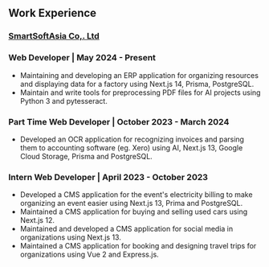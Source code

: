 ## Work Experience

### [SmartSoftAsia Co,. Ltd](https://www.smartsoftasia.com/)

### Web Developer | May 2024 - Present

- Maintaining and developing an ERP application for organizing resources and displaying data for a factory using Next.js 14, Prisma, PostgreSQL.
- Maintain and write tools for preprocessing PDF files for AI projects using Python 3 and pytesseract.

### Part Time Web Developer | October 2023 - March 2024

- Developed an OCR application for recognizing invoices and parsing them to accounting software (eg. Xero) using AI, Next.js 13, Google Cloud Storage, Prisma and PostgreSQL.

### Intern Web Developer | April 2023 - October 2023

- Developed a CMS application for the event's electricity billing to make organizing an event easier using Next.js 13, Prima and PostgreSQL.
- Maintained a CMS application for buying and selling used cars using Next.js 12.
- Maintained and developed a CMS application for social media in organizations using Next.js 13.
- Maintained a CMS application for booking and designing travel trips for organizations using Vue 2 and Express.js.
